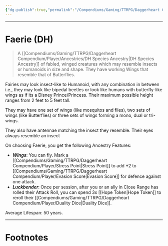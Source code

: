 ```yaml
---
{"dg-publish":true,"permalink":"/Compendiums/Gaming/TTRPG/Daggerheart Compendium/Player/Ancestries/Faerie (DH)/","tags":["TTRPG"]}
---
```



---
# Faerie (DH)
> A [[Compendiums/Gaming/TTRPG/Daggerheart Compendium/Player/Ancestries/DH Species Ancestry\|DH Species Ancestry]] of fabled, winged creatures which may resemble insects or humanoids in size and shape. They have working Wings that resemble that of Butterflies.

Fairies may look insect-like to Humanoid, with any combination in between i.e., they may look like bipedal beetles or look like humans with butterfly-like wings as if its a Disney Prince/Princess. Their maximum possible height ranges from 2 feet to 5 feet tall.

They may have one set of wings (like mosquitos and flies), two sets of wings (like Butterflies) or three sets of wings forming a mono, dual or tri-wings.

They also have antennae matching the insect they resemble. Their eyes always resemble an insect

On choosing Faerie, you get the following Ancestry Features:
- ***Wings***: You can fly. Mark a [[Compendiums/Gaming/TTRPG/Daggerheart Compendium/Player/Stress Point\|Stress Point]] to add +2 to [[Compendiums/Gaming/TTRPG/Daggerheart Compendium/Player/Evasion Score\|Evasion Score]] for defence against one attack.
- ***Luckbender***: Once per session, after you or an ally in Close Range has rolled their Attack Roll, you can spend 3x [[Hope Token\|Hope Token]] to reroll their [[Compendiums/Gaming/TTRPG/Daggerheart Compendium/Player/Duality Dice\|Duality Dice]].

Average Lifespan: 50 years.

---
# Footnotes